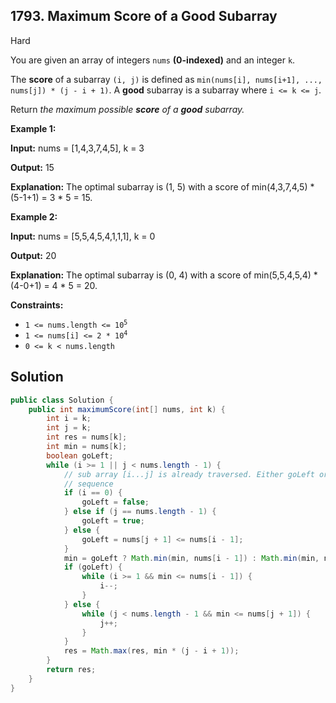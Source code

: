 ## 1793\. Maximum Score of a Good Subarray

Hard

You are given an array of integers `nums` **(0-indexed)** and an integer `k`.

The **score** of a subarray `(i, j)` is defined as `min(nums[i], nums[i+1], ..., nums[j]) * (j - i + 1)`. A **good** subarray is a subarray where `i <= k <= j`.

Return _the maximum possible **score** of a **good** subarray._

**Example 1:**

**Input:** nums = [1,4,3,7,4,5], k = 3

**Output:** 15

**Explanation:** The optimal subarray is (1, 5) with a score of min(4,3,7,4,5) \* (5-1+1) = 3 \* 5 = 15. 

**Example 2:**

**Input:** nums = [5,5,4,5,4,1,1,1], k = 0

**Output:** 20

**Explanation:** The optimal subarray is (0, 4) with a score of min(5,5,4,5,4) \* (4-0+1) = 4 \* 5 = 20. 

**Constraints:**

*   <code>1 <= nums.length <= 10<sup>5</sup></code>
*   <code>1 <= nums[i] <= 2 * 10<sup>4</sup></code>
*   `0 <= k < nums.length`

## Solution

```java
public class Solution {
    public int maximumScore(int[] nums, int k) {
        int i = k;
        int j = k;
        int res = nums[k];
        int min = nums[k];
        boolean goLeft;
        while (i >= 1 || j < nums.length - 1) {
            // sub array [i...j] is already traversed. Either goLeft or goRight to increase the
            // sequence
            if (i == 0) {
                goLeft = false;
            } else if (j == nums.length - 1) {
                goLeft = true;
            } else {
                goLeft = nums[j + 1] <= nums[i - 1];
            }
            min = goLeft ? Math.min(min, nums[i - 1]) : Math.min(min, nums[j + 1]);
            if (goLeft) {
                while (i >= 1 && min <= nums[i - 1]) {
                    i--;
                }
            } else {
                while (j < nums.length - 1 && min <= nums[j + 1]) {
                    j++;
                }
            }
            res = Math.max(res, min * (j - i + 1));
        }
        return res;
    }
}
```